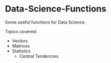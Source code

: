 # Data-Science-Functions
Some useful functions for Data Science.

Topics covered:
* Vectors
* Matrices
* Statistics
  * Central Tendencies


